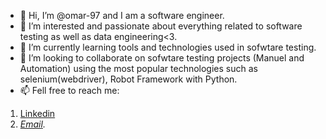 
- 👋 Hi, I’m @omar-97 and I am a software engineer.
- 👀 I’m interested and passionate about everything related to software testing as well as data engineering<3.
- 🌱 I’m currently learning tools and technologies used in sofwtare testing.
- 💞️ I’m looking to collaborate on sofwtare testing projects (Manuel and Automation) using the most popular technologies such as selenium(webdriver), Robot Framework with Python.
- 📫 Fell free to reach me:
<ol>
<li><a href="https://www.linkedin.com/in/omar-d-7502271a0/ ">Linkedin</a></li>
<li> 
<address><a href="mailto:omarbidawi97@gmail.com">Email</a>.<br>
</address>
</li>
<!---
omar-97/omar-97 is a ✨ special ✨ repository because its `README.md` (this file) appears on your GitHub profile.
You can click the Preview link to take a look at your changes.
--->
